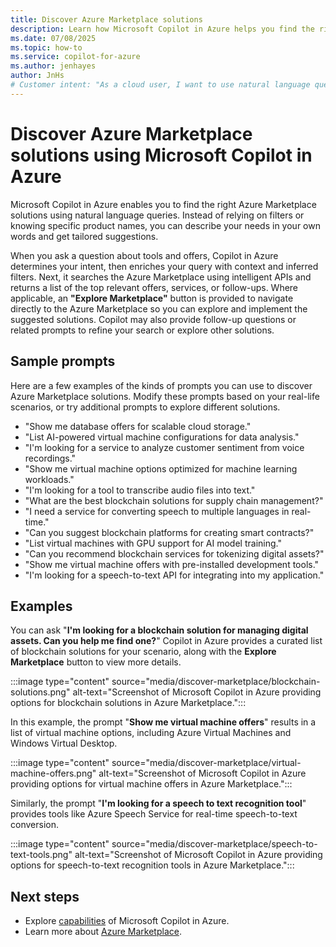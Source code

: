 ```yaml
---
title: Discover Azure Marketplace solutions 
description: Learn how Microsoft Copilot in Azure helps you find the right Azure Marketplace solutions using natural language queries.
ms.date: 07/08/2025
ms.topic: how-to
ms.service: copilot-for-azure
ms.author: jenhayes
author: JnHs
# Customer intent: "As a cloud user, I want to use natural language queries to find relevant Azure Marketplace solutions, so that I can quickly identify and implement the tools that meet my needs without manually filtering through extensive options."
---
```


# Discover Azure Marketplace solutions using Microsoft Copilot in Azure

Microsoft Copilot in Azure enables you to find the right Azure Marketplace solutions using natural language queries. Instead of relying on filters or knowing specific product names, you can describe your needs in your own words and get tailored suggestions.

When you ask a question about tools and offers, Copilot in Azure determines your intent, then enriches your query with context and inferred filters. Next, it searches the Azure Marketplace using intelligent APIs and returns a list of the top relevant offers, services, or follow-ups. Where applicable, an **"Explore Marketplace"** button is provided to navigate directly to the Azure Marketplace so you can explore and implement the suggested solutions. Copilot may also provide follow-up questions or related prompts to refine your search or explore other solutions.

## Sample prompts

Here are a few examples of the kinds of prompts you can use to discover Azure Marketplace solutions. Modify these prompts based on your real-life scenarios, or try additional prompts to explore different solutions.

- "Show me database offers for scalable cloud storage."
- "List AI-powered virtual machine configurations for data analysis."
- "I'm looking for a service to analyze customer sentiment from voice recordings."
- "Show me virtual machine options optimized for machine learning workloads."
- "I'm looking for a tool to transcribe audio files into text."
- "What are the best blockchain solutions for supply chain management?"
- "I need a service for converting speech to multiple languages in real-time."
- "Can you suggest blockchain platforms for creating smart contracts?"
- "List virtual machines with GPU support for AI model training."
- "Can you recommend blockchain services for tokenizing digital assets?"
- "Show me virtual machine offers with pre-installed development tools."
- "I'm looking for a speech-to-text API for integrating into my application."

## Examples

You can ask "**I'm looking for a blockchain solution for managing digital assets. Can you help me find one?**" Copilot in Azure provides a curated list of blockchain solutions for your scenario, along with the **Explore Marketplace** button to view more details.

:::image type="content" source="media/discover-marketplace/blockchain-solutions.png" alt-text="Screenshot of Microsoft Copilot in Azure providing options for blockchain solutions in Azure Marketplace.":::

In this example, the prompt "**Show me virtual machine offers**" results in a list of virtual machine options, including Azure Virtual Machines and Windows Virtual Desktop.

:::image type="content" source="media/discover-marketplace/virtual-machine-offers.png" alt-text="Screenshot of Microsoft Copilot in Azure providing options for virtual machine offers in Azure Marketplace.":::

Similarly, the prompt "**I'm looking for a speech to text recognition tool**" provides tools like Azure Speech Service for real-time speech-to-text conversion.

:::image type="content" source="media/discover-marketplace/speech-to-text-tools.png" alt-text="Screenshot of Microsoft Copilot in Azure providing options for speech-to-text recognition tools in Azure Marketplace.":::


## Next steps

- Explore [capabilities](capabilities.md) of Microsoft Copilot in Azure.
- Learn more about [Azure Marketplace](https://azure.microsoft.com/partners/marketplace).
